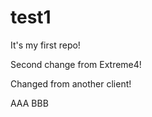 test1
=====

It's my first repo!

Second change from Extreme4!

Changed from another client!

AAA
BBB

